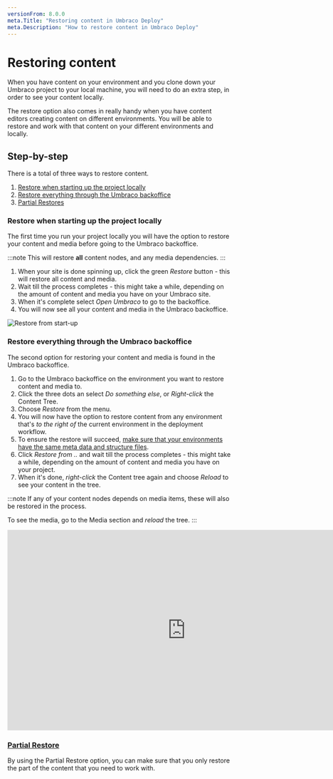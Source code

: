 ```yaml
---
versionFrom: 8.0.0
meta.Title: "Restoring content in Umbraco Deploy"
meta.Description: "How to restore content in Umbraco Deploy"
---
```


# Restoring content

When you have content on your environment and you clone down your Umbraco project to your local machine, you will need to do an extra step, in order to see your content locally.

The restore option also comes in really handy when you have content editors creating content on different environments. You will be able to restore and work with that content on your different environments and locally.

## Step-by-step

There is a total of three ways to restore content.

1. [Restore when starting up the project locally](#restore-when-starting-up-the-project-locally)
2. [Restore everything through the Umbraco backoffice](#restore-everything-through-the-umbraco-backoffice)
3. [Partial Restores](Partial-Restore)

### Restore when starting up the project locally

The first time you run your project locally you will have the option to restore your content and media before going to the Umbraco backoffice.

:::note
This will restore **all** content nodes, and any media dependencies.
:::

1. When your site is done spinning up, click the green *Restore* button - this will restore all content and media.
2. Wait till the process completes - this might take a while, depending on the amount of content and media you have on your Umbraco site.
3. When it's complete select *Open Umbraco* to go to the backoffice.
4. You will now see all your content and media in the Umbraco backoffice.

![Restore from start-up](images/Normal-Restore.gif)

### Restore everything through the Umbraco backoffice

The second option for restoring your content and media is found in the Umbraco backoffice.

1. Go to the Umbraco backoffice on the environment you want to restore content and media to.
2. Click the three dots an select *Do something else*, or *Right-click* the Content Tree.
3. Choose *Restore* from the menu.
4. You will now have the option to restore content from any environment that's *to the right of* the current environment in the deployment workflow.
5. To ensure the restore will succeed, [make sure that your environments have the same meta data and structure files](../Deploying-Changes).
6. Click *Restore from ..* and wait till the process completes - this might take a while, depending on the amount of content and media you have on your project.
7. When it's done, *right-click* the Content tree again and choose *Reload* to see your content in the tree.

:::note
If any of your content nodes depends on media items, these will also be restored in the process.

To see the media, go to the Media section and *reload* the tree.
:::

<iframe width="800" height="450" src="https://www.youtube.com/embed/poRzuBB11pc?rel=0" frameborder="0" allow="autoplay; encrypted-media" allowfullscreen></iframe>

### [Partial Restore](Partial-Restore)

By using the Partial Restore option, you can make sure that you only restore the part of the content that you need to work with.
